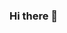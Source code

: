 ### Hi there 👋

<!--
**Anandu7/Anandu7** is a ✨ _special_ ✨ repository because its `README.md` (this file) appears on your GitHub profile.

Here are some ideas to get you started:

- 🔭 I’m currently working on learning new programming languages
- 🌱 I’m currently learning python
- 👯 I’m looking to collaborate on App development
- 🤔 I’m looking for help with an expert
- 💬 Ask me about anything
- 📫 How to reach me: 
- 😄 Pronouns: ...
- ⚡ Fun fact: ...
-->
